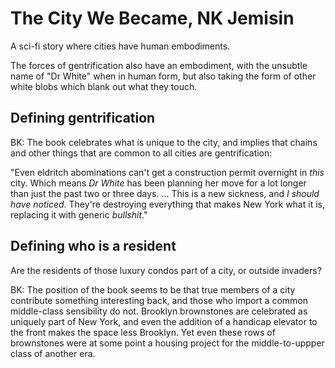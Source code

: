 # The City We Became, NK Jemisin

A sci-fi story where cities have human embodiments.

The forces of gentrification also have an embodiment, with the unsubtle name of "Dr White" when in human form,
but also taking the form of other white blobs which blank out what they touch.

## Defining gentrification

BK: The book celebrates what is unique to the city, and implies that chains and other things that are common to
all cities are gentrification:

"Even eldritch abominations can't get a construction permit overnight in _this_ city. Which means
_Dr White_ has been planning her move for a lot longer than just the past two or three days. ...
This is a new sickness, and _I should have noticed_. They're destroying everything that makes New
York what it is, replacing it with generic _bullshit_."


## Defining who is a resident
Are the residents of those luxury condos part of a city, or outside invaders?

BK: The position of the book seems to be that true members of a city contribute something
interesting back, and those who import a common middle-class sensibility do not.
Brooklyn brownstones are celebrated as uniquely part of New York, and even the addition of a
handicap elevator to the front makes the space less Brooklyn.
Yet even these rows of brownstones were at some point a housing project for the middle-to-uppper
class of another era.
